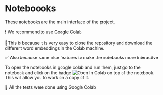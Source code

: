 # Noteboooks

These notebooks are the main interface of the project.

:heavy_exclamation_mark: We recommend to use [Google Colab](https://colab.research.google.com/notebooks/intro.ipynb#)

:small_orange_diamond:This is because it is very easy to clone the repository and download the different word embeddings in the Colab machine.

:white_check_mark: Also because some nice features to make the notebooks more interactive


To open the notebooks in google colab and run them, just go to the notebook and click on the badge ![Open In Colab](https://colab.research.google.com/assets/colab-badge.svg) on top of the notebook. This will allow you to work on a copy of it.


:small_orange_diamond: All the tests were done using Google Colab





